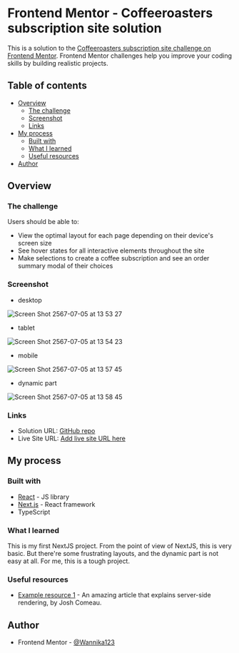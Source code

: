 # Frontend Mentor - Coffeeroasters subscription site solution

This is a solution to the [Coffeeroasters subscription site challenge on Frontend Mentor](https://www.frontendmentor.io/challenges/coffeeroasters-subscription-site-5Fc26HVY6). Frontend Mentor challenges help you improve your coding skills by building realistic projects. 

## Table of contents

- [Overview](#overview)
  - [The challenge](#the-challenge)
  - [Screenshot](#screenshot)
  - [Links](#links)
- [My process](#my-process)
  - [Built with](#built-with)
  - [What I learned](#what-i-learned)
  - [Useful resources](#useful-resources)
- [Author](#author)

## Overview

### The challenge

Users should be able to:

- View the optimal layout for each page depending on their device's screen size
- See hover states for all interactive elements throughout the site
- Make selections to create a coffee subscription and see an order summary modal of their choices

### Screenshot

- desktop

![Screen Shot 2567-07-05 at 13 53 27](https://github.com/Wannika123/fem-multi-pages-site/assets/142564014/a4d16915-129d-4feb-9c76-307c319081c0)

- tablet 

![Screen Shot 2567-07-05 at 13 54 23](https://github.com/Wannika123/fem-multi-pages-site/assets/142564014/64e57bb6-421d-4063-9f9e-57764b0eed25)

- mobile 

![Screen Shot 2567-07-05 at 13 57 45](https://github.com/Wannika123/fem-multi-pages-site/assets/142564014/cc35b5e2-e637-4120-90a8-cc65dae4bf31)

- dynamic part

![Screen Shot 2567-07-05 at 13 58 45](https://github.com/Wannika123/fem-multi-pages-site/assets/142564014/711ff3ff-ce13-4332-801a-eab542369f64)

### Links

- Solution URL: [GitHub repo](https://github.com/Wannika123/fem-multi-pages-site)
- Live Site URL: [Add live site URL here](https://your-live-site-url.com)

## My process

### Built with

- [React](https://reactjs.org/) - JS library
- [Next.js](https://nextjs.org/) - React framework
- TypeScript

### What I learned

This is my first NextJS project. From the point of view of NextJS, this is very basic. But there're some frustrating layouts, and the dynamic part is not easy at all. For me, this is a tough project.

### Useful resources

- [Example resource 1](https://www.joshwcomeau.com/react/the-perils-of-rehydration/) - An amazing article that explains server-side rendering, by Josh Comeau.

## Author

- Frontend Mentor - [@Wannika123](https://www.frontendmentor.io/profile/Wannika123)

